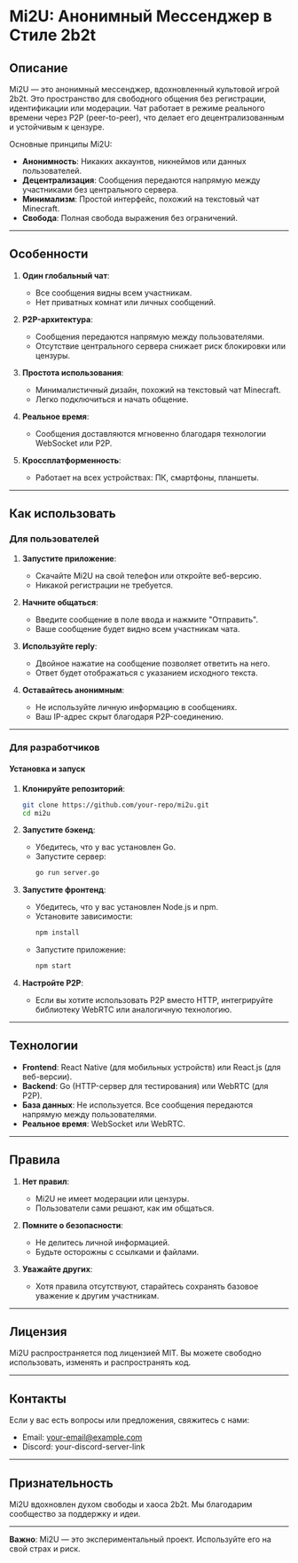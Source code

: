 # Mi2U: Анонимный Мессенджер в Стиле 2b2t

## Описание

Mi2U — это анонимный мессенджер, вдохновленный культовой игрой 2b2t. Это пространство для свободного общения без регистрации, идентификации или модерации. Чат работает в режиме реального времени через P2P (peer-to-peer), что делает его децентрализованным и устойчивым к цензуре.

Основные принципы Mi2U:

- **Анонимность**: Никаких аккаунтов, никнеймов или данных пользователей.
- **Децентрализация**: Сообщения передаются напрямую между участниками без центрального сервера.
- **Минимализм**: Простой интерфейс, похожий на текстовый чат Minecraft.
- **Свобода**: Полная свобода выражения без ограничений.

---

## Особенности

1. **Один глобальный чат**:

   - Все сообщения видны всем участникам.
   - Нет приватных комнат или личных сообщений.

2. **P2P-архитектура**:

   - Сообщения передаются напрямую между пользователями.
   - Отсутствие центрального сервера снижает риск блокировки или цензуры.

3. **Простота использования**:

   - Минималистичный дизайн, похожий на текстовый чат Minecraft.
   - Легко подключиться и начать общение.

4. **Реальное время**:

   - Сообщения доставляются мгновенно благодаря технологии WebSocket или P2P.

5. **Кроссплатформенность**:
   - Работает на всех устройствах: ПК, смартфоны, планшеты.

---

## Как использовать

### Для пользователей

1. **Запустите приложение**:

   - Скачайте Mi2U на свой телефон или откройте веб-версию.
   - Никакой регистрации не требуется.

2. **Начните общаться**:

   - Введите сообщение в поле ввода и нажмите "Отправить".
   - Ваше сообщение будет видно всем участникам чата.

3. **Используйте reply**:

   - Двойное нажатие на сообщение позволяет ответить на него.
   - Ответ будет отображаться с указанием исходного текста.

4. **Оставайтесь анонимным**:
   - Не используйте личную информацию в сообщениях.
   - Ваш IP-адрес скрыт благодаря P2P-соединению.

---

### Для разработчиков

#### Установка и запуск

1. **Клонируйте репозиторий**:

   ```bash
   git clone https://github.com/your-repo/mi2u.git
   cd mi2u
   ```

2. **Запустите бэкенд**:

   - Убедитесь, что у вас установлен Go.
   - Запустите сервер:
     ```bash
     go run server.go
     ```

3. **Запустите фронтенд**:

   - Убедитесь, что у вас установлен Node.js и npm.
   - Установите зависимости:
     ```bash
     npm install
     ```
   - Запустите приложение:
     ```bash
     npm start
     ```

4. **Настройте P2P**:
   - Если вы хотите использовать P2P вместо HTTP, интегрируйте библиотеку WebRTC или аналогичную технологию.

---

## Технологии

- **Frontend**: React Native (для мобильных устройств) или React.js (для веб-версии).
- **Backend**: Go (HTTP-сервер для тестирования) или WebRTC (для P2P).
- **База данных**: Не используется. Все сообщения передаются напрямую между пользователями.
- **Реальное время**: WebSocket или WebRTC.

---

## Правила

1. **Нет правил**:

   - Mi2U не имеет модерации или цензуры.
   - Пользователи сами решают, как им общаться.

2. **Помните о безопасности**:

   - Не делитесь личной информацией.
   - Будьте осторожны с ссылками и файлами.

3. **Уважайте других**:
   - Хотя правила отсутствуют, старайтесь сохранять базовое уважение к другим участникам.

---

## Лицензия

Mi2U распространяется под лицензией MIT. Вы можете свободно использовать, изменять и распространять код.

---

## Контакты

Если у вас есть вопросы или предложения, свяжитесь с нами:

- Email: your-email@example.com
- Discord: your-discord-server-link

---

## Признательность

Mi2U вдохновлен духом свободы и хаоса 2b2t. Мы благодарим сообщество за поддержку и идеи.

---

**Важно**: Mi2U — это экспериментальный проект. Используйте его на свой страх и риск.
